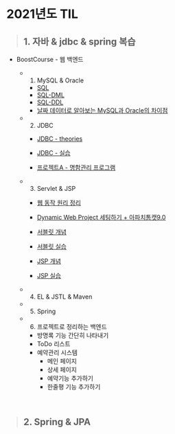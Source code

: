 # 2021년도 TIL


> ## 1. 자바 & jdbc & spring 복습

- BoostCourse - 웹 백엔드

  - 1. MySQL & Oracle
    - [SQL](./BoostCourse/day01/sql01.md)
    - [SQL-DML](./BoostCourse/day01/sql02.md)
    - [SQL-DDL](./BoostCourse/day01/sql03.md)
    - [날짜 데이터로 알아보는 MySQL과 Oracle의 차이점](./BoostCourse/day01/mysql_date.md)

  - 2. JDBC


    - [JDBC - theories](./BoostCourse/day02/jdbc01.md)

    - [JDBC - 실습](./BoostCourse/day02/jdbc02.md)

    - [프로젝트A - 명함관리 프로그램](./BoostCourse/day02/project_a.md)

  - 3. Servlet & JSP
    - [웹 동작 원리 정리](./BoostCourse/day03/web.md)

    - [Dynamic Web Project 세팅하기 + 아파치톰캣9.0](./BoostCourse/day03/servlet01.md)

    - [서블릿 개념](./BoostCourse/day03/servlet02.md)

    - [서블릿 실습](./BoostCourse/day03/servlet03.md)

    - [JSP 개념](./BoostCourse/day03/jsp01.md)

    - [JSP 실습](./BoostCourse/day03/jsp02.md)

  - 4. EL & JSTL & Maven
  - 5. Spring

  - 6. 프로젝트로 정리하는 백엔드
    - 방명록 기능 간단히 나타내기
    - ToDo 리스트
    - 예약관리 시스템
      - 메인 페이지
      - 상세 페이지
      - 예약기능 추가하기
      - 한줄평 기능 추가하기


<br>

> ## 2. Spring & JPA
